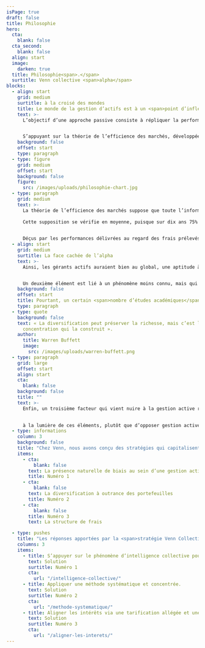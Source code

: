 ```yaml
---
isPage: true
draft: false
title: Philosophie
hero:
  cta:
    blank: false
  cta_second:
    blank: false
  align: start
  image:
    darken: true
  title: Philosophie<span>.</span>
  surtitle: Venn collective <span>alpha</span>
blocks:
  - align: start
    grid: medium
    surtitle: à la croisé des mondes
    title: Le monde de la gestion d’actifs est à un <span>point d’inflexion</span>. Difficile aujourd’hui de fermer les yeux sur <span>l’essor de la gestion passive</span>. Certains vont même jusqu'à imaginer la disparition prochaine de la <span>gestion active…</span>
    text: >-
      L’objectif d’une approche passive consiste à répliquer la performance des grands indices de marché, sans tenir compte des fondamentaux et de la valorisation des sous-jacents composants les dits indices. Elle se retrouve ainsi en opposition avec la gestion active ‘traditionnelle’ qui vise à faire mieux que les indices de marché par le biais de stratégies d’allocation d’actifs ou de sélection de titres.


      S’appuyant sur la théorie de l’efficience des marchés, développée dans les années 70 par l’économiste E. Fama et sur les travaux de Jack Bogle, fondateur de Vanguard, la gestion passive gagne des parts de marchés depuis près de vingt ans, au point que les encours s’y rattachant représentent désormais la majorité du secteur. 
    background: false
    offset: start
    type: paragraph
  - type: figure
    grid: medium
    offset: start
    background: false
    figure:
      src: /images/uploads/philosophie-chart.jpg
  - type: paragraph
    grid: medium
    text: >-
      La théorie de l’efficience des marchés suppose que toute l’information disponible est immédiatement intégrée par les marchés financiers et reflétée dans les cours du titre sous-jacent. Selon cette hypothèse, il serait donc impossible de ‘battre le Marché’ comme cherchent à le faire les gérants actifs…\
      
      Cette supposition se vérifie en moyenne, puisque sur dix ans 75% à 90% des gérants actifs sous-performent face à un fonds passif. 

      
      Déçus par les performances délivrées au regard des frais prélevés, les investisseurs se sont détournés de la gestion active et c’est ainsi que peu à peu la gestion passive s’est imposée au sein du paysage de l’offre d’épargne.
  - align: start
    grid: medium
    surtitle: La face cachée de l’alpha
    text: >-
      Ainsi, les gérants actifs auraient bien au global, une aptitude à la sélection de titres, mais cela ne se reflèterait pas dans les performances nettes des fonds. La minorité qui bat les indices ne serait donc en réalité que la partie émergée de l’iceberg... ? Quelles sont les raisons structurelles qui viennent diluer, voire annihiler la capacité de création de valeur de la gestion active ? La première entrave évidente - et quantifiable par tous - réside dans les frais de gestion, parfois prohibitifs, qui viennent naturellement ronger la surperformance générée par ces gérants de portefeuille. 


      Un deuxième élément est lié à un phénomène moins connu, mais qui peut être également très néfaste : la diversification à outrance des portefeuilles... Les américains surnomment ce phénomène la deworstification (traduction approximative : « dispersification »). Il s’explique par plusieurs facteurs de pression, externes ou internes :  la réglementation ; le gérant qui souhaite limiter sa singularité face aux concurrents, aux indices de marché, pilotant ainsi son risque de ‘carrière’ ; le contrôle des risques qui imposent des limites de tracking-error…  Or il est démontré que l’idée incrémentale est souvent moins bonne, venant ainsi diluer l’alpha des plus fortes convictions…
    background: false
    offset: start
    title: Pourtant, un certain <span>nombre d’études académiques</span> sont venues démontrer qu’il existait bien un alpha fondamental.
    type: paragraph
  - type: quote
    background: false
    text: « La diversification peut préserver la richesse, mais c’est la
      concentration qui la construit ».
    author:
      title: Warren Buffett
      image:
        src: /images/uploads/warren-buffett.png
  - type: paragraph
    grid: large
    offset: start
    align: start
    cta:
      blank: false
    background: false
    title: ""
    text: >-
      Enfin, un troisième facteur qui vient nuire à la gestion active réside dans les bais cognitifs que chaque individu porte en lui : ancrage, confirmation, autocomplaisance, aversion aux pertes… La finance comportementale explique très clairement comment le gérant est souvent son propre ennemi.
      

      à la lumière de ces éléments, plutôt que d’opposer gestion active et gestion passive, une troisième voie peut-elle être envisagée ?
  - type: informations
    column: 3
    background: false
    title: "Chez Venn, nous avons conçu des stratégies qui capitalisent sur le bien-fondé de l’investissement fondamental, tout en cherchant à neutraliser les éléments destructeurs évoqués, <span>à savoir :</span>"
    items:
      - cta:
          blank: false
        text: La présence naturelle de biais au sein d’une gestion active.
        title: Numéro 1
      - cta:
          blank: false
        text: La diversification à outrance des portefeuilles
        title: Numéro 2
      - cta:
          blank: false
        title: Numéro 3
        text: La structure de frais

  - type: pushes
    title: "Les réponses apportées par la <span>stratégie Venn Collective Alpha</span> consiste ainsi à :"
    columns: 3
    items:
      - title: S’appuyer sur le phénomène d’intelligence collective pour « débiaiser » la gestion active.
        text: Solution
        surtitle: Numéro 1
        cta:
          url: "/intelligence-collective/"
      - title: Appliquer une méthode systématique et concentrée.
        text: Solution
        surtitle: Numéro 2
        cta:
          url: "/methode-systematique/"
      - title: Aligner les intérêts via une tarification allégée et une transparence totale.
        text: Solution
        surtitle: Numéro 3
        cta:
          url: "/aligner-les-interets/"
---
```

